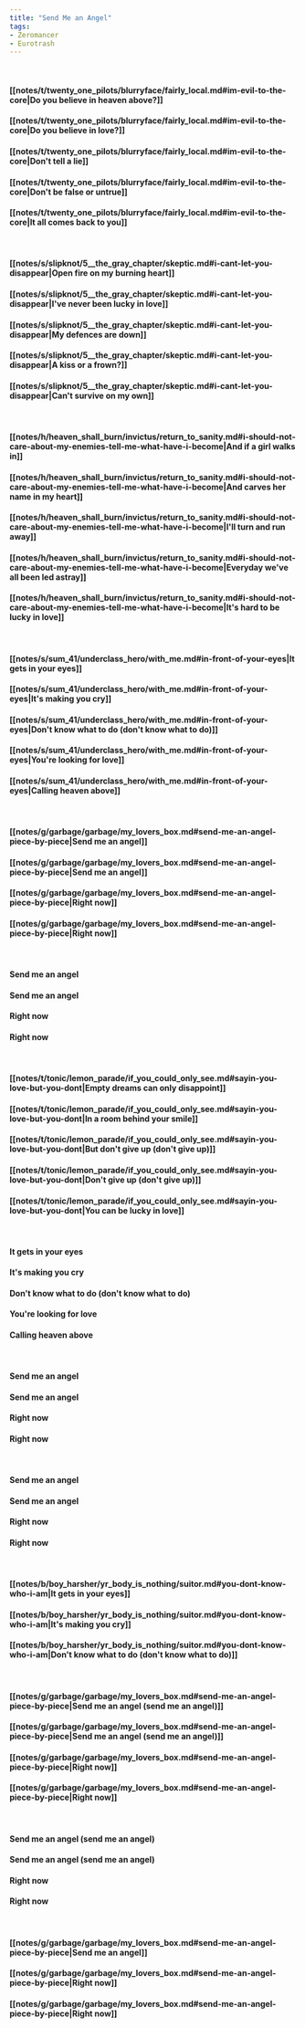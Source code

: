 ```yaml
---
title: "Send Me an Angel"
tags:
- Zeromancer
- Eurotrash
---
```

&nbsp;
#### [[notes/t/twenty_one_pilots/blurryface/fairly_local.md#im-evil-to-the-core|Do you believe in heaven above?]]
#### [[notes/t/twenty_one_pilots/blurryface/fairly_local.md#im-evil-to-the-core|Do you believe in love?]]
#### [[notes/t/twenty_one_pilots/blurryface/fairly_local.md#im-evil-to-the-core|Don't tell a lie]]
#### [[notes/t/twenty_one_pilots/blurryface/fairly_local.md#im-evil-to-the-core|Don't be false or untrue]]
#### [[notes/t/twenty_one_pilots/blurryface/fairly_local.md#im-evil-to-the-core|It all comes back to you]]
&nbsp;
#### [[notes/s/slipknot/5__the_gray_chapter/skeptic.md#i-cant-let-you-disappear|Open fire on my burning heart]]
#### [[notes/s/slipknot/5__the_gray_chapter/skeptic.md#i-cant-let-you-disappear|I've never been lucky in love]]
#### [[notes/s/slipknot/5__the_gray_chapter/skeptic.md#i-cant-let-you-disappear|My defences are down]]
#### [[notes/s/slipknot/5__the_gray_chapter/skeptic.md#i-cant-let-you-disappear|A kiss or a frown?]]
#### [[notes/s/slipknot/5__the_gray_chapter/skeptic.md#i-cant-let-you-disappear|Can't survive on my own]]
&nbsp;
#### [[notes/h/heaven_shall_burn/invictus/return_to_sanity.md#i-should-not-care-about-my-enemies-tell-me-what-have-i-become|And if a girl walks in]]
#### [[notes/h/heaven_shall_burn/invictus/return_to_sanity.md#i-should-not-care-about-my-enemies-tell-me-what-have-i-become|And carves her name in my heart]]
#### [[notes/h/heaven_shall_burn/invictus/return_to_sanity.md#i-should-not-care-about-my-enemies-tell-me-what-have-i-become|I'll turn and run away]]
#### [[notes/h/heaven_shall_burn/invictus/return_to_sanity.md#i-should-not-care-about-my-enemies-tell-me-what-have-i-become|Everyday we've all been led astray]]
#### [[notes/h/heaven_shall_burn/invictus/return_to_sanity.md#i-should-not-care-about-my-enemies-tell-me-what-have-i-become|It's hard to be lucky in love]]
&nbsp;
#### [[notes/s/sum_41/underclass_hero/with_me.md#in-front-of-your-eyes|It gets in your eyes]]
#### [[notes/s/sum_41/underclass_hero/with_me.md#in-front-of-your-eyes|It's making you cry]]
#### [[notes/s/sum_41/underclass_hero/with_me.md#in-front-of-your-eyes|Don't know what to do (don't know what to do)]]
#### [[notes/s/sum_41/underclass_hero/with_me.md#in-front-of-your-eyes|You're looking for love]]
#### [[notes/s/sum_41/underclass_hero/with_me.md#in-front-of-your-eyes|Calling heaven above]]
&nbsp;
#### [[notes/g/garbage/garbage/my_lovers_box.md#send-me-an-angel-piece-by-piece|Send me an angel]]
#### [[notes/g/garbage/garbage/my_lovers_box.md#send-me-an-angel-piece-by-piece|Send me an angel]]
#### [[notes/g/garbage/garbage/my_lovers_box.md#send-me-an-angel-piece-by-piece|Right now]]
#### [[notes/g/garbage/garbage/my_lovers_box.md#send-me-an-angel-piece-by-piece|Right now]]
&nbsp;
#### Send me an angel
#### Send me an angel
#### Right now
#### Right now
&nbsp;
#### [[notes/t/tonic/lemon_parade/if_you_could_only_see.md#sayin-you-love-but-you-dont|Empty dreams can only disappoint]]
#### [[notes/t/tonic/lemon_parade/if_you_could_only_see.md#sayin-you-love-but-you-dont|In a room behind your smile]]
#### [[notes/t/tonic/lemon_parade/if_you_could_only_see.md#sayin-you-love-but-you-dont|But don't give up (don't give up)]]
#### [[notes/t/tonic/lemon_parade/if_you_could_only_see.md#sayin-you-love-but-you-dont|Don't give up (don't give up)]]
#### [[notes/t/tonic/lemon_parade/if_you_could_only_see.md#sayin-you-love-but-you-dont|You can be lucky in love]]
&nbsp;
#### It gets in your eyes
#### It's making you cry
#### Don't know what to do (don't know what to do)
#### You're looking for love
#### Calling heaven above
&nbsp;
#### Send me an angel
#### Send me an angel
#### Right now
#### Right now
&nbsp;
#### Send me an angel
#### Send me an angel
#### Right now
#### Right now
&nbsp;
#### [[notes/b/boy_harsher/yr_body_is_nothing/suitor.md#you-dont-know-who-i-am|It gets in your eyes]]
#### [[notes/b/boy_harsher/yr_body_is_nothing/suitor.md#you-dont-know-who-i-am|It's making you cry]]
#### [[notes/b/boy_harsher/yr_body_is_nothing/suitor.md#you-dont-know-who-i-am|Don't know what to do (don't know what to do)]]
&nbsp;
#### [[notes/g/garbage/garbage/my_lovers_box.md#send-me-an-angel-piece-by-piece|Send me an angel (send me an angel)]]
#### [[notes/g/garbage/garbage/my_lovers_box.md#send-me-an-angel-piece-by-piece|Send me an angel (send me an angel)]]
#### [[notes/g/garbage/garbage/my_lovers_box.md#send-me-an-angel-piece-by-piece|Right now]]
#### [[notes/g/garbage/garbage/my_lovers_box.md#send-me-an-angel-piece-by-piece|Right now]]
&nbsp;
#### Send me an angel (send me an angel)
#### Send me an angel (send me an angel)
#### Right now
#### Right now
&nbsp;
#### [[notes/g/garbage/garbage/my_lovers_box.md#send-me-an-angel-piece-by-piece|Send me an angel]]
#### [[notes/g/garbage/garbage/my_lovers_box.md#send-me-an-angel-piece-by-piece|Right now]]
#### [[notes/g/garbage/garbage/my_lovers_box.md#send-me-an-angel-piece-by-piece|Right now]]
